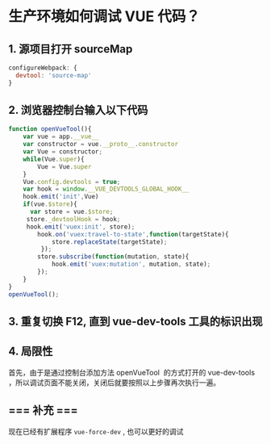 # 生产环境如何调试 VUE 代码？

## 1. 源项目打开 sourceMap

```js
configureWebpack: {
  devtool: 'source-map'
}
```

## 2. 浏览器控制台输入以下代码

```js
function openVueTool(){
    var vue = app.__vue__
    var constructor = vue.__proto__.constructor
    var Vue = constructor;
    while(Vue.super){
        Vue = Vue.super
    }
    Vue.config.devtools = true;
    var hook = window.__VUE_DEVTOOLS_GLOBAL_HOOK__
    hook.emit('init',Vue)
    if(vue.$store){
      var store = vue.$store;
     store._devtoolHook = hook;
     hook.emit('vuex:init', store);
        hook.on('vuex:travel-to-state',function(targetState){
            store.replaceState(targetState);
         });
        store.subscribe(function(mutation, state){
            hook.emit('vuex:mutation', mutation, state);
        });
    }
}
openVueTool();
```

## 3. 重复切换 F12, 直到 vue-dev-tools 工具的标识出现

## 4. 局限性

首先，由于是通过控制台添加方法 openVueTool  的方式打开的 vue-dev-tools ，所以调试页面不能关闭，关闭后就要按照以上步骤再次执行一遍。

## === 补充 ===

现在已经有扩展程序 `vue-force-dev` , 也可以更好的调试
